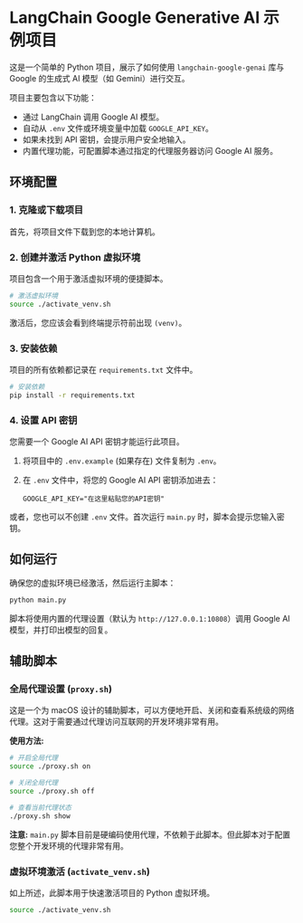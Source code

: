 # LangChain Google Generative AI 示例项目

这是一个简单的 Python 项目，展示了如何使用 `langchain-google-genai` 库与 Google 的生成式 AI 模型（如 Gemini）进行交互。

项目主要包含以下功能：

- 通过 LangChain 调用 Google AI 模型。
- 自动从 `.env` 文件或环境变量中加载 `GOOGLE_API_KEY`。
- 如果未找到 API 密钥，会提示用户安全地输入。
- 内置代理功能，可配置脚本通过指定的代理服务器访问 Google AI 服务。

## 环境配置

### 1. 克隆或下载项目

首先，将项目文件下载到您的本地计算机。

### 2. 创建并激活 Python 虚拟环境

项目包含一个用于激活虚拟环境的便捷脚本。

```bash
# 激活虚拟环境
source ./activate_venv.sh
```

激活后，您应该会看到终端提示符前出现 `(venv)`。

### 3. 安装依赖

项目的所有依赖都记录在 `requirements.txt` 文件中。

```bash
# 安装依赖
pip install -r requirements.txt
```

### 4. 设置 API 密钥

您需要一个 Google AI API 密钥才能运行此项目。

1. 将项目中的 `.env.example` (如果存在) 文件复制为 `.env`。
2. 在 `.env` 文件中，将您的 Google AI API 密钥添加进去：

    ```
    GOOGLE_API_KEY="在这里粘贴您的API密钥"
    ```

或者，您也可以不创建 `.env` 文件。首次运行 `main.py` 时，脚本会提示您输入密钥。

## 如何运行

确保您的虚拟环境已经激活，然后运行主脚本：

```bash
python main.py
```

脚本将使用内置的代理设置（默认为 `http://127.0.0.1:10808`）调用 Google AI 模型，并打印出模型的回复。

## 辅助脚本

### 全局代理设置 (`proxy.sh`)

这是一个为 macOS 设计的辅助脚本，可以方便地开启、关闭和查看系统级的网络代理。这对于需要通过代理访问互联网的开发环境非常有用。

**使用方法:**

```bash
# 开启全局代理
source ./proxy.sh on

# 关闭全局代理
source ./proxy.sh off

# 查看当前代理状态
./proxy.sh show
```

**注意:** `main.py` 脚本目前是硬编码使用代理，不依赖于此脚本。但此脚本对于配置您整个开发环境的代理非常有用。

### 虚拟环境激活 (`activate_venv.sh`)

如上所述，此脚本用于快速激活项目的 Python 虚拟环境。

```bash
source ./activate_venv.sh
```
